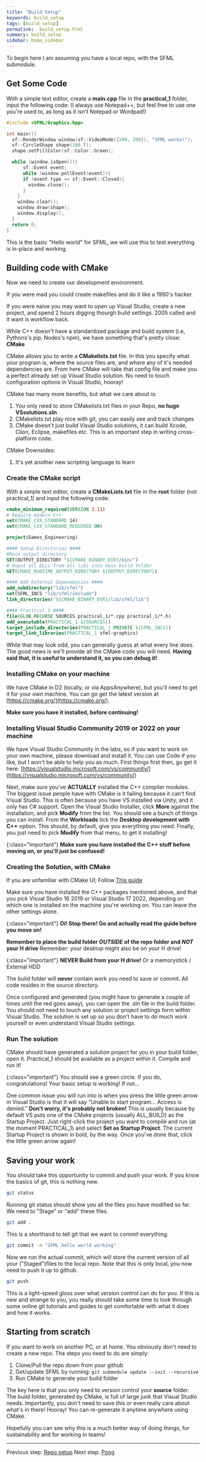 ```yaml
---
title: "Build Setup"
keywords: build_setup
tags: [build_setup]
permalink:  build_setup.html
summary: build_setup
sidebar: home_sidebar
---
```


To begin here I am assuming you have a local repo, with the SFML submodule.

## Get Some Code
With a simple text editor, create a **main.cpp** file in the **practical_1** folder, input the following code:
(I always use Notepad++, but feel free to use one you're used to, as long as it isn't Notepad or Wordpad!)

```cpp
#include <SFML/Graphics.hpp>

int main(){
  sf::RenderWindow window(sf::VideoMode({200, 200}), "SFML works!");
  sf::CircleShape shape(100.f);
  shape.setFillColor(sf::Color::Green);

  while (window.isOpen()){
      sf::Event event;
      while (window.pollEvent(event)){
      if (event.type == sf::Event::Closed){
        window.close();
      }
    }
    window.clear();
    window.draw(shape);
    window.display();
  }
  return 0;
}
```

This is the basic "Hello world" for SFML, we will use this to test everything is in-place and working.

## Building code with CMake
Now we need to create our development environment. 

If you were mad you could create makefiles and do it like a 1990's hacker. 

If you were naive you may want to open up Visual Studio, create a new project, and spend 2 hours digging thourgh build settings. 2005 called and it want is workflow back.

While C++ doesn't have a standardized package and build system (i.e, Pythons's pip, Nodes's npm), we have something that's pretty close: **CMake**

CMake allows you to write a **CMakelists.txt** file. In this you specify what your program is, where the source files are, and where any of it's needed dependencies are. From here CMake will take that config file and make you a perfect already set up Visual Studio solution. No need to touch configuration options in Visual Studio, hooray!

CMake has many more benefits, but what we care about is:
1. You only need to store CMakelists.txt files in your Repo, __**no huge VSsolutions.sln**__
1. CMakelists.txt play nice with git, you can easily see and track changes
1. CMake doesn't just build Visual Studio solutions, it can build Xcode, Clion, Eclipse, makefiles etc. This is an important step in writing cross-platform code.

CMake Downsides:
1. It's yet another new scripting language to learn


### Create the CMake script
With a simple text editor, create a **CMakeLists.txt** file in the **root** folder (not practical_1) and input the following code:

```CMake
cmake_minimum_required(VERSION 3.11)
# Require modern C++
set(CMAKE_CXX_STANDARD 14)
set(CMAKE_CXX_STANDARD_REQUIRED ON)

project(Games_Engineering)

#### Setup Directories ####
#Main output directory
SET(OUTPUT_DIRECTORY "${CMAKE_BINARY_DIR}/bin/")
# Ouput all DLLs from all libs into main build folder
SET(CMAKE_RUNTIME_OUTPUT_DIRECTORY ${OUTPUT_DIRECTORY})

#### Add External Dependencies ####
add_subdirectory("lib/sfml")
set(SFML_INCS "lib/sfml/include")
link_directories("${CMAKE_BINARY_DIR}/lib/sfml/lib")

#### Practical 1 ####
file(GLOB_RECURSE SOURCES practical_1/*.cpp practical_1/*.h)
add_executable(PRACTICAL_1 ${SOURCES})
target_include_directories(PRACTICAL_1 PRIVATE ${SFML_INCS})
target_link_libraries(PRACTICAL_1 sfml-graphics)
```

While that may look odd, you can generally guess at what every line does. The good news is we'll provide all the CMake code you will need.
**Having said that, it is useful to understand it, so you can debug it!**

### Installing CMake on your machine
We have CMake in D2 (locally, or via AppsAnywhere), but you'll need to get it for your own machine. You can go get the latest version at [https://cmake.org/](https://cmake.org/). 

**Make sure you have it installed, before continuing!**

### Installing Visual Studio Community 2019 or 2022 on your machine
We have Visual Studio Community in the labs, so if you want to work on your own machine, please download and install it. You can use Code if you like, but I won't be able to help you as much. First things first then, go get it here: [https://visualstudio.microsoft.com/vs/community/](https://visualstudio.microsoft.com/vs/community/)

Next, make sure you've **ACTUALLY** installed the C++ compiler modules. The biggest issue people have with CMake is it failing because it can't find Visual Studio. This is often because you have VS installed via Unity, and it only has C# support. Open the Visual Studio Installer, click **More** against the installation, and pick **Modify** from the list. You should see a bunch of things you can install. From the **Workloads** tick the **Desktop development with C++** option. This should, by default, give you everything you need. Finally, you just need to pick **Modify** from that menu, to get it installing!

{:class="important"}
**Make sure you have installed the C++ stuff before moving on, or you'll just be confused!**

### Creating the Solution, with CMake
If you are unfamiliar with CMake UI; Follow [This guide](https://github.com/edinburgh-napier/aux_guides/blob/master/cmake_guide.pdf)

Make sure you have installed the C++ packages mentioned above, and that you pick Visual Studio 16 2019 or Visual Studio 17 2022, depending on which one is installed on the machine you're working on. You can leave the other settings alone.

{:class="important"}
**Oi! Stop there! Go and actually read the guide before you move on!**

**Remember to place the build folder *OUTSIDE* of the repo folder and *NOT* your H drive**
Remember: your desktop might also be on your H drive!

{:class="important"}
**NEVER Build from your H drive!** 
Or a memorystick / External HDD
	

The build folder will **never** contain work you need to save or commit. All code resides in the source directory.

Once configured and generated (you might have to generate a couple of times until the red goes away), you can open the .sln file in the build folder. You should not need to touch any solution or project settings form within Visual Studio.
The solution is set up so you don't have to do much work yourself or even understand Visual Studio settings.

### Run The solution
CMake should have generated a solution project for you in your build folder, open it.
Practical_1 should be available as a project within it. Compile and run it!

{:class="important"}
You should see a green circle. If you do, congratulations! Your basic setup is working! If not...

One common issue you will run into is when you press the little green arrow in Visual Studio is that it will say "Unable to start program... Access is denied." **Don't worry, it's probably not broken!** This is usually because by default VS puts one of the CMake projects (usually ALL_BUILD) as the Startup Project. Just right-click the project you want to compile and run (at the moment PRACTICAL_1) and select **Set as Startup Project**. The current Startup Project is shown in bold, by the way. Once you've done that, click the little green arrow again!

## Saving your work
You should take this opportunity to commit and push your work. If you know the basics of git, this is nothing new.
```bash
git status
```
Running git status should show you all the files you have modified so far. We need to "Stage" or "add" these files. 

```bash
git add .
```
This is a shorthand to tell git that we want to commit everything.


```bash
git commit -m "SFML hello world working"
```
Now we run the actual commit, which will store the current version of all your ("Staged")files to the local repo. Note that this is only local, you now need to push it up to github.

```bash
git push
```

This is a light-speed gloss over what version control can do for you. If this is new and strange to you, you really should take some time to look through some online git tutorials and guides to get comfortable with what it does and how it works.

## Starting from scratch
If you want to work on another PC, or at home. You obviously don't need to create a new repo.
The steps you need to do are simply:
1. Clone/Pull the repo down from your github
1. Get/update SFML by running: ```git submodule update --init --recursive```
1. Run CMake to generate your build folder

The key here is that you only need to version control your **source** folder.
The build folder, generated by CMake, is full of large junk that Visual Studio needs. Importantly, you don't need to save this or even really care about what's in there! Hooray!
You can re-generate it anytime anywhere using CMake.

Hopefully you can see why this is a much better way of doing things, for sustainability and for working in teams!

---
Previous step: [Repo setup](repo_setup)
Next step: [Pong](pong)
